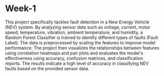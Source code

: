 # Week-1
This project specifically tackles fault detection in a New Energy Vehicle (NEV) system. By analyzing sensor data such as voltage, current, motor speed, temperature, vibration, ambient temperature, and humidity, a Random Forest Classifier is trained to identify different types of faults (Fault Label). The data is preprocessed by scaling the features to improve model performance. The project then visualizes the relationships between features using correlation heatmaps and pair plots and evaluates the model's effectiveness using accuracy, confusion matrices, and classification reports. The results indicate a high level of accuracy in classifying NEV faults based on the provided sensor data.
